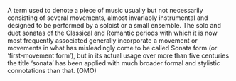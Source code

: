 A term used to denote a piece of music usually but not necessarily consisting of several movements, almost invariably instrumental and designed to be performed by a soloist or a small ensemble. The solo and duet sonatas of the Classical and Romantic periods with which it is now most frequently associated generally incorporate a movement or movements in what has misleadingly come to be called Sonata form (or ‘first-movement form’), but in its actual usage over more than five centuries the title ‘sonata’ has been applied with much broader formal and stylistic connotations than that.
(OMO)

